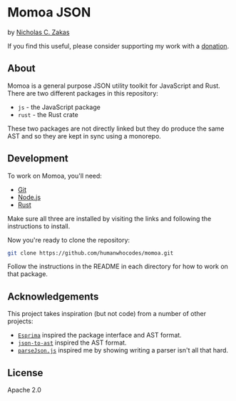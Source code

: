 # Momoa JSON

by [Nicholas C. Zakas](https://humanwhocodes.com)

If you find this useful, please consider supporting my work with a [donation](https://humanwhocodes.com/donate).

## About

Momoa is a general purpose JSON utility toolkit for JavaScript and Rust. There are two different packages in this repository:

* `js` - the JavaScript package
* `rust` - the Rust crate

These two packages are not directly linked but they do produce the same AST and so they are kept in sync using a monorepo.

## Development

To work on Momoa, you'll need:

* [Git](https://git-scm.com/)
* [Node.js](https://nodejs.org)
* [Rust](https://rustup.rs)

Make sure all three are installed by visiting the links and following the instructions to install.

Now you're ready to clone the repository:

```bash
git clone https://github.com/humanwhocodes/momoa.git
```

Follow the instructions in the README in each directory for how to work on that package.

## Acknowledgements

This project takes inspiration (but not code) from a number of other projects:

* [`Esprima`](https://esprima.org) inspired the package interface and AST format.
* [`json-to-ast`](https://github.com/vtrushin/json-to-ast) inspired the AST format.
* [`parseJson.js`](https://gist.github.com/rgrove/5cc64db4b9ae8c946401b230ba9d2451) inspired me by showing writing a parser isn't all that hard.

## License

Apache 2.0
